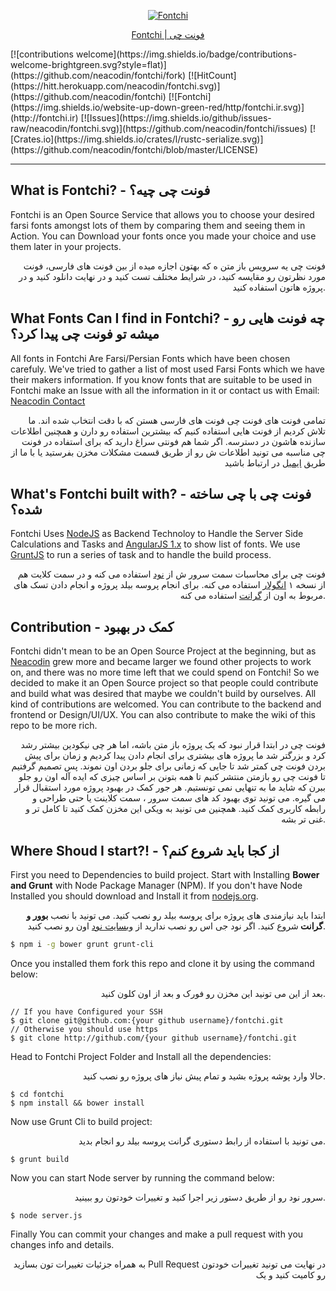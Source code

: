 <p align="center">
  <a href="http://fontchi.ir/"><img src="http://fontchi.ir/static/logo/fontchi-rectangular.png" alt="Fontchi"/></a>
</p>
<p align="center"><a href="http://fontchi.ir/">Fontchi | فونت چی</a></p>
[![contributions welcome](https://img.shields.io/badge/contributions-welcome-brightgreen.svg?style=flat)](https://github.com/neacodin/fontchi/fork)
[![HitCount](https://hitt.herokuapp.com/neacodin/fontchi.svg)](https://github.com/neacodin/fontchi)
[![Fontchi](https://img.shields.io/website-up-down-green-red/http/fontchi.ir.svg)](http://fontchi.ir)
[![Issues](https://img.shields.io/github/issues-raw/neacodin/fontchi.svg)](https://github.com/neacodin/fontchi/issues)
[![Crates.io](https://img.shields.io/crates/l/rustc-serialize.svg)](https://github.com/neacodin/fontchi/blob/master/LICENSE)


-----


What is Fontchi? - فونت چی چیه؟
-----

Fontchi is an Open Source Service that allows you to choose your desired farsi fonts amongst lots of them by comparing them and seeing them in Action.
You can Download your fonts once you made your choice and use them later in your projects.

<p align="right">
فونت چی یه سرویس باز متن ه که بهتون اجازه میده از بین فونت های فارسی، فونت مورد نظرتون رو مقایسه کنید، در شرایط مختلف تست کنید و در نهایت دانلود کنید و در پروژه هاتون استفاده کنید.
</p>


What Fonts Can I find in Fontchi? - چه فونت هایی رو میشه تو فونت چی پیدا کرد؟
-----

All fonts in Fontchi Are Farsi/Persian Fonts which have been chosen carefuly. We've tried to gather a list of most used Farsi Fonts which we have their makers information. If you know fonts that are suitable to be used in Fontchi make an Issue with all the information in it or contact us with Email: [Neacodin Contact](mailto:info@neacod.in)

<p align="right">
  تمامی فونت های فونت چی فونت های فارسی هستن که با دقت انتخاب شده اند. ما تلاش کردیم از فونت هایی استفاده کنیم که بیشترین استفاده رو دارن و همچنین اطلاعات سازنده هاشون در دسترسه. اگر شما هم فونتی سراغ دارید که برای استفاده در فونت چی مناسبه می تونید اطلاعات ش رو 
  از طریق قسمت مشکلات مخزن
  بفرستید یا با ما از طریق <a href="mailto: info@neacod.in">ایمیل</a> در ارتباط باشید
</p>

What's Fontchi built with? - فونت چی با چی ساخته شده؟
-----
Fontchi Uses [NodeJS](http://www.nodejs.org) as Backend Technoloy to Handle the Server Side Calculations and Tasks and [AngularJS 1.x](http://angularjs.org) to show list of fonts. We use [GruntJS](http://gruntjs.com) to run a series of task and to handle the build process.

<p align="right"> 
فونت چی برای محاسبات سمت سرور ش از <a href="https://nodejs.org">نود</a> استفاده می کنه و در سمت کلایت هم از نسخه ۱ <a href="https://angularjs.org/">انگولار</a> استفاده می کنه. برای انجام پروسه بیلد پروژه و انجام دادن تسک های مربوط به اون از <a href="http://gruntjs.com/">گرانت</a> استفاده می کنه.
</p>

Contribution - کمک در بهبود
----
Fontchi didn't mean to be an Open Source Project at the beginning, but as [Neacodin](http://neacod.in) grew more and became larger we found other projects to work on, and there was no more time left that we could spend on Fontchi! So we decided to make it an Open Source project so that people could contribute and build what was desired that maybe we couldn't build by ourselves. All kind of contributions are welcomed. You can contribute to the backend and frontend or Design/UI/UX. You can also contribute to make the wiki of this repo to be more rich.

<p align="right">
فونت چی در ابتدا قرار نبود که یک پروژه باز متن باشه، اما هر چی نیکودین بیشتر رشد کرد و بزرگتر شد ما پروژه های بیشتری برای انجام دادن پیدا کردیم و زمان برای پیش بردن فونت چی کمتر شد تا جایی که زمانی برای جلو بردن اون نموند. پس تصمیم گرفتیم تا فونت چی رو بازمتن منتشر کنیم تا همه بتونن بر اساس چیزی که ایده آله اون رو جلو ببرن که شاید ما به تنهایی نمی تونستیم. هر جور کمک در بهبود پروژه مورد استقبال قرار می گیره. می تونید توی بهبود کد های سمت سرور ، سمت کلاینت یا حتی طراحی و رابطه کاربری کمک کنید. همچنین می تونید به ویکی این مخزن کمک کنید تا کامل تر و غنی تر بشه.
</p>


Where Shoud I start?! - از کجا باید شروع کنم؟
-----
First you need to Dependencies to build project. Start with Installing **Bower and Grunt** with Node Package Manager (NPM). If you don't have Node Installed you should download and Install it from [nodejs.org](https://nodejs.org).
<p align="right">
ابتدا باید نیازمندی های پروژه برای پروسه بیلد رو نصب کنید. می تونید با نصب <strong> بوور و گرانت </strong> شروع کنید. اگر نود جی اس رو نصب ندارید از <a href="https://nodejs.org"> وبسایت نود</a> اون رو نصب کنید.
</p>

```sh
$ npm i -g bower grunt grunt-cli
```

Once you installed them fork this repo and clone it by using the command below:
<p align="right">
بعد از این می تونید این مخزن رو فورک و بعد از اون کلون کنید.
</p>

```
// If you have Configured your SSH
$ git clone git@github.com:{your github username}/fontchi.git
// Otherwise you should use https
$ git clone http://github.com/{your github username}/fontchi.git
```

Head to Fontchi Project Folder and Install all the dependencies:
<p align="right">
حالا وارد پوشه پروژه بشید و تمام پیش نیاز های پروژه رو نصب کنید.
</p>

```
$ cd fontchi
$ npm install && bower install
```

Now use Grunt Cli to build project:
<p align="right">
می تونید با استفاده از رابط دستوری گرانت پروسه بیلد رو انجام بدید.
</p>

``` 
$ grunt build
```

Now you can start Node server by running the command below:
<p align="right">
سرور نود رو از طریق دستور زیر اجرا کنید و تغییرات خودتون رو ببینید.
</p>

``` 
$ node server.js
```

Finally You can commit your changes and make a pull request with you changes info and details.
<p align="right"> به همراه جزئیات تغییرات تون بسازید Pull Request 
در نهایت می تونید تغییرات خودتون رو کامیت کنید و یک </p>
